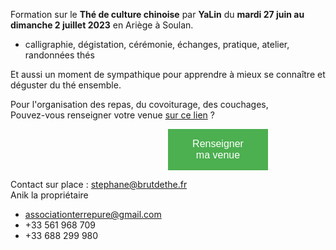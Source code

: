 <style>
    button {
        background-color: #4CAF50; /* Green */
        border: none;
        color: white;
        padding: 15px 32px;
        text-align: center;
        text-decoration: none;
        display: inline-block;
        font-size: 16px;
        margin: 0 50%;
        width: 10em;
        cursor: pointer;
    }
</style>

Formation sur le **Thé de culture chinoise** par **YaLin** du **mardi 27 juin au dimanche 2 juillet 2023** en Ariège à Soulan.



- calligraphie, dégistation, cérémonie, échanges, pratique, atelier, randonnées thés

Et aussi un moment de sympathique pour apprendre à mieux se connaître et déguster du thé ensemble.

Pour l'organisation des repas, du covoiturage, des couchages,  
Pouvez-vous renseigner votre venue [sur ce lien](https://docs.google.com/spreadsheets/d/1LZw-EeDIfyduq9F89t3I6aEtSF1WBa7wQvalhuqomig/edit) ?

<a href="https://docs.google.com/spreadsheets/d/1LZw-EeDIfyduq9F89t3I6aEtSF1WBa7wQvalhuqomig/edit" target="_blank" >
    <button>Renseigner ma venue</button>
</a>

Contact sur place : stephane@brutdethe.fr  
Anik la propriétaire
  - associationterrepure@gmail.com
  - +33 561 968 709
  - +33 688 299 980
